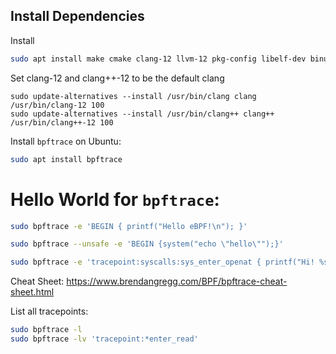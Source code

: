 ## Install Dependencies

Install 

```sh
sudo apt install make cmake clang-12 llvm-12 pkg-config libelf-dev binutils-dev libcap-dev g++
```

Set clang-12 and clang++-12  to be the default clang
```
sudo update-alternatives --install /usr/bin/clang clang /usr/bin/clang-12 100
sudo update-alternatives --install /usr/bin/clang++ clang++ /usr/bin/clang++-12 100
```


Install `bpftrace` on Ubuntu:

```sh
sudo apt install bpftrace
```

# Hello World for `bpftrace`: 

```sh
sudo bpftrace -e 'BEGIN { printf("Hello eBPF!\n"); }'
```

```sh
sudo bpftrace --unsafe -e 'BEGIN {system("echo \"hello\"");}'
```

```sh
sudo bpftrace -e 'tracepoint:syscalls:sys_enter_openat { printf("Hi! %s %s\n", comm, str(args->filename)) }'
```


Cheat Sheet: https://www.brendangregg.com/BPF/bpftrace-cheat-sheet.html

List all tracepoints: 

```sh
sudo bpftrace -l
sudo bpftrace -lv 'tracepoint:*enter_read' 
```
